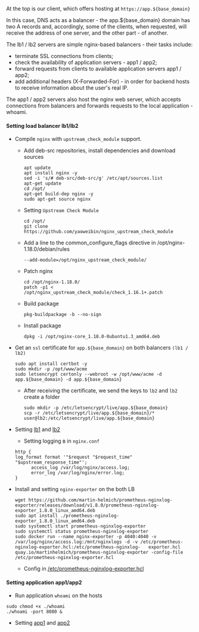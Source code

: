 At the top is our client, which offers hosting at `https://app.${base_domain}`

In this case, DNS acts as a balancer - the app.${base_domain} domain has two A records and, accordingly, some of the clients, when requested, will receive the address of one server, and the other part - of another.

The lb1 / lb2 servers are simple nginx-based balancers - their tasks include:
  - terminate SSL connections from clients;
  - check the availability of application servers - app1 / app2;
  - forward requests from clients to available application servers app1 / app2;
  - add additional headers (X-Forwarded-For) - in order for backend hosts to receive information about the user's real IP.
  
The app1 / app2 servers also host the nginx web server, which accepts connections from balancers and forwards requests to the local application - whoami.

#### Setting load balancer lb1/lb2
- Compile `nginx` with `upstream_check_module` support.
  - Add deb-src repositories, install dependencies and download sources
  
    ```
    apt update
    apt install nginx -y
    sed -i 's/# deb-src/deb-src/g' /etc/apt/sources.list
    apt-get update
    cd /opt/
    apt-get build-dep nginx -y
    sudo apt-get source nginx
    ```
  - Setting `Upstream Check Module`
  
    ```
    cd /opt/
    git clone https://github.com/yaoweibin/nginx_upstream_check_module
    ```
  - Add a line to the common_configure_flags directive in /opt/nginx-1.18.0/debian/rules
  
    `--add-module=/opt/nginx_upstream_check_module/`
    
  - Patch nginx
    
    ```
    cd /opt/nginx-1.18.0/
    patch -p1 < /opt/nginx_upstream_check_module/check_1.16.1+.patch
    ```
  - Build package
    
    `pkg-buildpackage -b --no-sign`
  
  - Install package
    
    `dpkg -i /opt/nginx-core_1.18.0-0ubuntu1.3_amd64.deb`
    
- Get an `ssl` certificate for `app.${base_domain}` on both balancers `(lb1 / lb2)`
  ```
  sudo apt install certbot -y
  sudo mkdir -p /opt/www/acme
  sudo letsencrypt certonly --webroot -w /opt/www/acme -d app.${base_domain} -d app.${base_domain}
  ```
  - After receiving the certificate, we send the keys to `lb2` and `lb2` create a folder
    ```
    sudo mkdir -p /etc/letsencrypt/live/app.${base_domain}
    scp -r /etc/letsencrypt/live/app.${base_domain}/* user@lb2:/etc/letsencrypt/live/app.${base_domain}
    ```
- Setting [lb1](https://github.com/vadim-davydchenko/nginx_final/blob/master/lb1.conf) and [lb2](https://github.com/vadim-davydchenko/nginx_final/blob/master/lb2.conf)

  - Setting logging в in `nginx.conf`
  ```
  http {
  log_format format '"$request "$request_time" "$upstream_response_time"';
        access_log /var/log/nginx/access.log;
        error_log /var/log/nginx/error.log;
  }
  ```
- Install and setting `nginx-exporter` on the both LB
  ```
  wget https://github.com/martin-helmich/prometheus-nginxlog-exporter/releases/download/v1.8.0/prometheus-nginxlog-exporter_1.8.0_linux_amd64.deb
  sudo apt install ./prometheus-nginxlog-exporter_1.8.0_linux_amd64.deb
  sudo systemctl start prometheus-nginxlog-exporter
  sudo systemctl status prometheus-nginxlog-exporter
  sudo docker run --name nginx-exporter -p 4040:4040 -v /var/log/nginx/access.log:/mnt/nginxlogs -d -v /etc/prometheus-nginxlog-exporter.hcl:/etc/prometheus-nginxlog-   exporter.hcl quay.io/martinhelmich/prometheus-nginxlog-exporter -config-file /etc/prometheus-nginxlog-exporter.hcl
  ```
  - Config in [/etc/prometheus-nginxlog-exporter.hcl](https://github.com/vadim-davydchenko/nginx_final/blob/master/prometheus-nginxlog-exporter.hcl)

#### Setting application app1/app2

- Run application `whoami` on the hosts
```
sudo chmod +x ./whoami 
./whoami -port 8080 &
```
- Setting [app1](https://github.com/vadim-davydchenko/nginx_final/blob/master/app1.conf) and [app2]()
